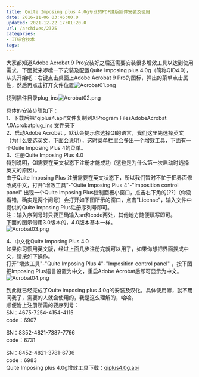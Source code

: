 ```yaml
---
title: Quite Imposing plus 4.0g专业的PDF拼版插件安装及使用
date: 2016-11-06 03:46:00.0
updated: 2021-12-22 17:01:20.0
url: /archives/2325
categories: 
- IT综合技术
tags: 
---
```


<p>大家都知道Adobe Acrobat 9 Pro安装好之后还需要安装很多增效工具以达到使用需求，下面就来啰嗦一下安装及配置Quite Imposing plus 4.0g（简称QID4.0），从头开始吧：右键点击桌面上Adobe Acrobat 9 Pro的图标，弹出的菜单点击属性，然后再点击打开文件位置<img src="https://cdn.uu126.cn/usr/uploads/2016/11/2972725973.png" alt="Acrobat01.png" title="Acrobat01.png"></p><p>找到插件目录plug_ins<img src="https://cdn.uu126.cn/usr/uploads/2016/11/3372322226.png" alt="Acrobat02.png" title="Acrobat02.png"></p><p>具体的安装步骤如下：<br />1、下载后把"qiplus4.api"文件复制到X:Program FilesAdobeAcrobat *.0Acrobatplug_ins 文件夹下<br />2、启动Adobe Acrobat ，默认会提示你选择QI的语言，我们这里先选择英文（为什么要选英文，下面会说明），这时菜单栏里会多出一个增效工具，下面有一个Quite Imposing Plus 4的菜单。<br />3、注册Quite Imposing Plus 4.0<br />特别说明，QI需要在英文状态下注册才能成功（这也是为什么第一次启动时选择英文的原因）。<br />由于Quite Imposing Plus 注册需要在英文状态下，所以我们暂时不忙于把界面修改成中文，打开"增效工具"-"Quite Imposing Plus 4"-"Imposition control panel" 出现一个Quite Imposing Plus控制面板小窗口，点击右下角的[??]（你没看错，确实是两个问号）会打开如下图所示的窗口，点击"License"，输入文件中提供的Quite Imposing Plus注册序列号即可。<br />注：输入序列号时只要正确输入sn和code两处，其他地方随便填写即可。<br />下面的图示借用3.0版本的，4.0版本基本一样。<br /><img src="https://cdn.uu126.cn/usr/uploads/2016/11/605453030.png" alt="Acrobat03.png" title="Acrobat03.png"></p><p>4、中文化Quite Imposing Plus 4.0<br />如果你习惯用英文版，经过上面几步注册完就可以用了，如果你想把界面换成中文，请按如下操作。<br />打开"增效工具"-"Quite Imposing Plus 4"-"Imposition control panel" ，按下图把Imposing Plus语言设置为中文，重启Adobe Acrobat后即可显示为中文。<br /><img src="https://cdn.uu126.cn/usr/uploads/2016/11/972204095.png" alt="Acrobat04.png" title="Acrobat04.png"></p><p>到此就已经完成了Quite Imposing plus 4.0g的安装及汉化，具体使用嘛，就不用问我了，需要的人就会使用的，我是这么理解的，哈哈。<br />顺便附上注册所需的要序列号：<br />SN：4675-7254-4154-4115<br />code：6907</p><p>SN：8352-4821-7387-7766<br />code：6731</p><p>SN：8452-4821-3781-6736<br />code：6983<br />Quite Imposing plus 4.0g增效工具下载：<a href="https://cdn.uu126.cn/usr/uploads/2016/11/4223476196.api">qiplus4.0g.api</a></p>